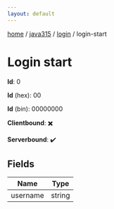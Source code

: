```yaml
---
layout: default
---
```


[home](/)  /  [java315](/protocol/java315)  /  [login](/protocol/java315/login)  /  login-start

# Login start

**Id**: 0

**Id** (hex): 00

**Id** (bin): 00000000

**Clientbound**: ✖️

**Serverbound**: ✔️

## Fields

Name | Type
---|---
username | string
